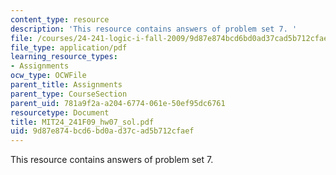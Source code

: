 ```yaml
---
content_type: resource
description: 'This resource contains answers of problem set 7. '
file: /courses/24-241-logic-i-fall-2009/9d87e874bcd6bd0ad37cad5b712cfaef_MIT24_241F09_hw07_sol.pdf
file_type: application/pdf
learning_resource_types:
- Assignments
ocw_type: OCWFile
parent_title: Assignments
parent_type: CourseSection
parent_uid: 781a9f2a-a204-6774-061e-50ef95dc6761
resourcetype: Document
title: MIT24_241F09_hw07_sol.pdf
uid: 9d87e874-bcd6-bd0a-d37c-ad5b712cfaef
---
```

This resource contains answers of problem set 7. 

